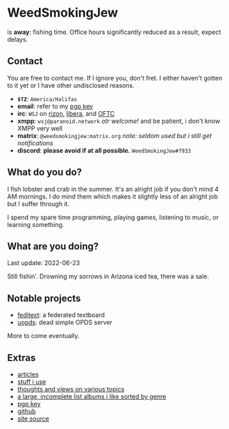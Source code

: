 # WeedSmokingJew

is **away**: fishing time.
Office hours significantly reduced as a result, expect delays.

## Contact

You are free to contact me.
If I ignore you, don't fret.
I either haven't gotten to it yet or I have other undisclosed reasons.

- **`$TZ`**: `America/Halifax`
- **email**: refer to my [pgp key](key.asc)
- **irc**: `WSJ` on [rizon](https://rizon.net), [libera](https://libera.chat), and [OFTC](https://oftc.net)
- **xmpp**: `wsj@paranoid.network` *otr welcome!* and be patient, i don't know XMPP very well
- **matrix**: `@weedsmokingjew:matrix.org` *note: seldom used but i still get notifications*
- **discord**: **please avoid if at all possible.** `WeedSmokingJew#7933`

## What do you do?

I fish lobster and crab in the summer.
It's an alright job if you don't mind 4 AM mornings.
I do mind them which makes it slightly less of an alright job but I suffer through it.

I spend my spare time programming, playing games, listening to music, or learning something.

## What are you doing?

Last update: 2022-06-23

Still fishin'.
Drowning my sorrows in Arizona iced tea, there was a sale.

## Notable projects

- [feditext](https://github.com/KushBlazingJudah/feditext): a federated textboard
- [uopds](https://github.com/KushBlazingJudah/uopds): dead simple OPDS server

More to come eventually.

## Extras

- [articles](catalog.html)
- [stuff i use](software.html)
- [thoughts and views on various topics](thoughts.html)
- [a large, incomplete list albums i like sorted by genre](tunes.html)
- [pgp key](key.asc)
- [github](https://github.com/KushBlazingJudah)
- [site source](https://github.com/KushBlazingJudah/website)

